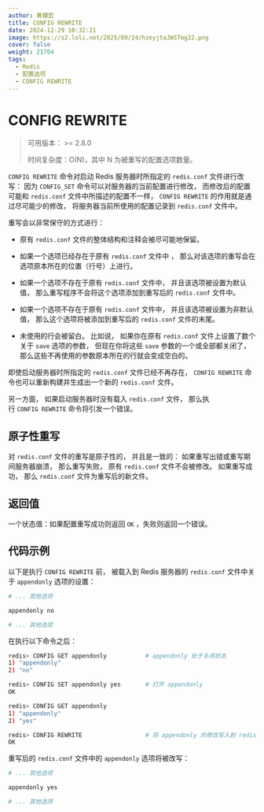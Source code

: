 ```yaml
---
author: 黄健宏
title: CONFIG REWRITE
date: 2024-12-29 10:32:21
image: https://s2.loli.net/2025/09/24/hzeyjtaJWSTmg32.png
cover: false
weight: 21704
tags:
  - Redis
  - 配置选项
  - CONFIG REWRITE
---
```


# CONFIG REWRITE

> 可用版本： >= 2.8.0
> 
> 时间复杂度：O(N)，其中 N 为被重写的配置选项数量。

`CONFIG REWRITE` 命令对启动 Redis 服务器时所指定的 `redis.conf` 文件进行改写： 因为 `CONFIG_SET` 命令可以对服务器的当前配置进行修改， 而修改后的配置可能和 `redis.conf` 文件中所描述的配置不一样， `CONFIG REWRITE` 的作用就是通过尽可能少的修改， 将服务器当前所使用的配置记录到 `redis.conf` 文件中。

重写会以非常保守的方式进行：

- 原有 `redis.conf` 文件的整体结构和注释会被尽可能地保留。
    
- 如果一个选项已经存在于原有 `redis.conf` 文件中 ， 那么对该选项的重写会在选项原本所在的位置（行号）上进行。
    
- 如果一个选项不存在于原有 `redis.conf` 文件中， 并且该选项被设置为默认值， 那么重写程序不会将这个选项添加到重写后的 `redis.conf` 文件中。
    
- 如果一个选项不存在于原有 `redis.conf` 文件中， 并且该选项被设置为非默认值， 那么这个选项将被添加到重写后的 `redis.conf` 文件的末尾。
    
- 未使用的行会被留白。 比如说， 如果你在原有 `redis.conf` 文件上设置了数个关于 `save` 选项的参数， 但现在你将这些 `save` 参数的一个或全部都关闭了， 那么这些不再使用的参数原本所在的行就会变成空白的。
    

即使启动服务器时所指定的 `redis.conf` 文件已经不再存在， `CONFIG REWRITE` 命令也可以重新构建并生成出一个新的 `redis.conf` 文件。

另一方面， 如果启动服务器时没有载入 `redis.conf` 文件， 那么执行 `CONFIG REWRITE` 命令将引发一个错误。

## 原子性重写

对 `redis.conf` 文件的重写是原子性的， 并且是一致的： 如果重写出错或重写期间服务器崩溃， 那么重写失败， 原有 `redis.conf` 文件不会被修改。 如果重写成功， 那么 `redis.conf` 文件为重写后的新文件。

## 返回值

一个状态值：如果配置重写成功则返回 `OK` ，失败则返回一个错误。

## 代码示例

以下是执行 `CONFIG REWRITE` 前， 被载入到 Redis 服务器的 `redis.conf` 文件中关于 `appendonly` 选项的设置：

```bash
# ... 其他选项

appendonly no

# ... 其他选项
```

在执行以下命令之后：

```bash
redis> CONFIG GET appendonly           # appendonly 处于关闭状态
1) "appendonly"
2) "no"

redis> CONFIG SET appendonly yes       # 打开 appendonly
OK

redis> CONFIG GET appendonly
1) "appendonly"
2) "yes"

redis> CONFIG REWRITE                  # 将 appendonly 的修改写入到 redis.conf 中
OK
```

重写后的 `redis.conf` 文件中的 `appendonly` 选项将被改写：

```bash
# ... 其他选项

appendonly yes

# ... 其他选项
```